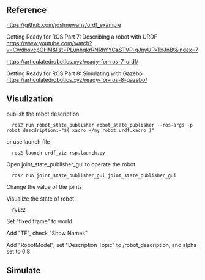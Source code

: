 

## Reference

https://github.com/joshnewans/urdf_example

Getting Ready for ROS Part 7: Describing a robot with URDF
https://www.youtube.com/watch?v=CwdbsvcpOHM&list=PLunhqkrRNRhYYCaSTVP-qJnyUPkTxJnBt&index=7

https://articulatedrobotics.xyz/ready-for-ros-7-urdf/

Getting Ready for ROS Part 8: Simulating with Gazebo
https://articulatedrobotics.xyz/ready-for-ros-8-gazebo/


## Visulization

publish the robot description 
```
  ros2 run robot_state_publisher robot_state_publisher --ros-args -p robot_descdription:="$( xacro ~/my_robot.urdf.xacro )"
```

or use launch file
```
  ros2 launch urdf_viz rsp.launch.py
```

Open joint_state_publisher_gui to operate the robot
```
  ros2 run joint_state_publisher_gui joint_state_publisher_gui
```
Change the value of the joints


Visualize the state of robot
```
  rviz2
```
Set "fixed frame" to world

Add "TF", check "Show Names"

Add "RobotModel", set "Description Topic" to /robot_description, and alpha set to 0.8

## Simulate